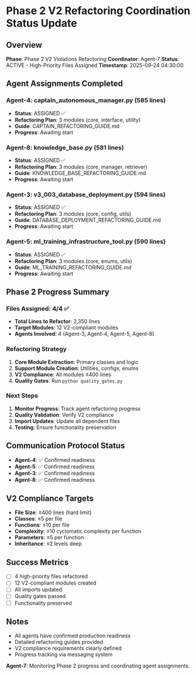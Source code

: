 # Phase 2 V2 Refactoring Coordination Status Update

## Overview
**Phase**: Phase 2 V2 Violations Refactoring
**Coordinator**: Agent-7
**Status**: ACTIVE - High-Priority Files Assigned
**Timestamp**: 2025-09-24 04:30:00

## Agent Assignments Completed

### Agent-4: captain_autonomous_manager.py (585 lines)
- **Status**: ASSIGNED ✅
- **Refactoring Plan**: 3 modules (core, interface, utility)
- **Guide**: CAPTAIN_REFACTORING_GUIDE.md
- **Progress**: Awaiting start

### Agent-8: knowledge_base.py (581 lines)
- **Status**: ASSIGNED ✅
- **Refactoring Plan**: 3 modules (core, manager, retriever)
- **Guide**: KNOWLEDGE_BASE_REFACTORING_GUIDE.md
- **Progress**: Awaiting start

### Agent-3: v3_003_database_deployment.py (594 lines)
- **Status**: ASSIGNED ✅
- **Refactoring Plan**: 3 modules (core, config, utils)
- **Guide**: DATABASE_DEPLOYMENT_REFACTORING_GUIDE.md
- **Progress**: Awaiting start

### Agent-5: ml_training_infrastructure_tool.py (590 lines)
- **Status**: ASSIGNED ✅
- **Refactoring Plan**: 3 modules (core, enums, utils)
- **Guide**: ML_TRAINING_REFACTORING_GUIDE.md
- **Progress**: Awaiting start

## Phase 2 Progress Summary

### Files Assigned: 4/4 ✅
- **Total Lines to Refactor**: 2,350 lines
- **Target Modules**: 12 V2-compliant modules
- **Agents Involved**: 4 (Agent-3, Agent-4, Agent-5, Agent-8)

### Refactoring Strategy
1. **Core Module Extraction**: Primary classes and logic
2. **Support Module Creation**: Utilities, configs, enums
3. **V2 Compliance**: All modules ≤400 lines
4. **Quality Gates**: Run `python quality_gates.py`

### Next Steps
1. **Monitor Progress**: Track agent refactoring progress
2. **Quality Validation**: Verify V2 compliance
3. **Import Updates**: Update all dependent files
4. **Testing**: Ensure functionality preservation

## Communication Protocol Status
- **Agent-4**: ✅ Confirmed readiness
- **Agent-5**: ✅ Confirmed readiness  
- **Agent-3**: ✅ Confirmed readiness
- **Agent-8**: ✅ Confirmed readiness

## V2 Compliance Targets
- **File Size**: ≤400 lines (hard limit)
- **Classes**: ≤5 per file
- **Functions**: ≤10 per file
- **Complexity**: ≤10 cyclomatic complexity per function
- **Parameters**: ≤5 per function
- **Inheritance**: ≤2 levels deep

## Success Metrics
- [ ] 4 high-priority files refactored
- [ ] 12 V2-compliant modules created
- [ ] All imports updated
- [ ] Quality gates passed
- [ ] Functionality preserved

## Notes
- All agents have confirmed production readiness
- Detailed refactoring guides provided
- V2 compliance requirements clearly defined
- Progress tracking via messaging system

**Agent-7**: Monitoring Phase 2 progress and coordinating agent assignments.